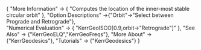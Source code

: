 {
  "More Information" -> {
    "Computes the location of the inner-most stable circular orbit"
    },
  "Option Descriptions" ->{"Orbit"->"Select between Prograde and Retrograde"},	
  "Numerical Evaluation" -> {
    "KerrGeoISCO[0.9,orbit->"Retrograde"]"
  },
  "See Also" -> {"KerrGeoELQ","KerrGeoFreqs"},
  "More About" -> {"KerrGeodesics"},
  "Tutorials" -> {"KerrGeodesics"}
}